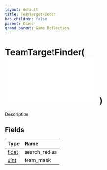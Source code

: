 ```yaml
---
layout: default
title: TeamTargetFinder
has_children: false
parent: Class
grand_parent: Game Reflection
---
```

# TeamTargetFinder( ![ TargetFinder ](/game-reflection/classes/target_finder.md) )
Description 

## Fields
| Type | Name |
|:-------------|:--------------|
| [float](/game-reflection/components/float.md) | search_radius |
| [uint](/game-reflection/components/uint.md) | team_mask |
